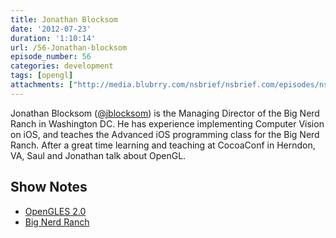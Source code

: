 ```yaml
---
title: Jonathan Blocksom
date: '2012-07-23'
duration: '1:10:14'
url: /56-Jonathan-blocksom
episode_number: 56
categories: development
tags: [opengl]
attachments: ["http://media.blubrry.com/nsbrief/nsbrief.com/episodes/nsbrief_56_jonathan_blocksom.m4a"]
---
```


Jonathan Blocksom ([@jblocksom](http://twitter.com/jblocksom)) is the Managing Director of the Big Nerd Ranch in Washington DC. He has experience implementing Computer Vision on iOS, and teaches the Advanced iOS programming class for the Big Nerd Ranch. After a great time learning and teaching at CocoaConf in Herndon, VA, Saul and Jonathan talk about OpenGL.

## Show Notes
- [OpenGLES 2.0](http://www.khronos.org/opengles/2_X/)
- [Big Nerd Ranch](http://bignerdranch.com)
